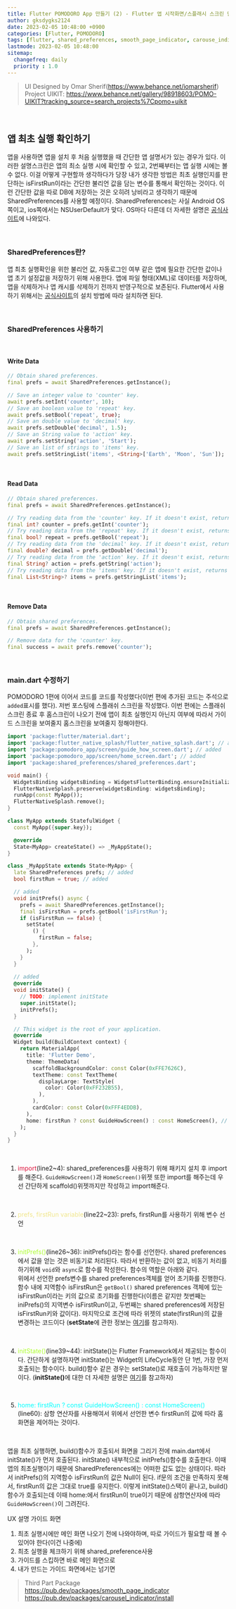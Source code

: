 ```yaml
---
title: Flutter POMODORO App 만들기 (2) - Flutter 앱 시작화면/스플래시 스크린 만들기
author: gksdygks2124
date: 2023-02-05 10:48:00 +0900
categories: [Flutter, POMODORO]
tags: [flutter, shared_preferences, smooth_page_indicator, carouse_indicator, flutter check first run, flutter 최초실행 확인하기, flutter 앱 가이드 스크린 / 설명 스크린 만들기, flutter local storage, flutter indicators]
lastmode: 2023-02-05 10:48:00
sitemap:
  changefreq: daily
  priority : 1.0
---
```

> UI Designed by Omar Sherif(https://www.behance.net/iomarsherif)  
> Project UIKIT: https://www.behance.net/gallery/98918603/POMO-UIKIT?tracking_source=search_projects%7Cpomo+uikit

<br>

## <b>앱 최초 실행 확인하기</b>
앱을 사용하면 앱을 설치 후 처음 실행했을 때 간단한 앱 설명서가 있는 경우가 있다. 이러한 설명스크린은 앱의 최소 실행 시에 확인할 수 있고, 2번째부터는 앱 실행 시에는 볼 수 없다. 이걸 어떻게 구현할까 생각하다가 당장 내가 생각한 방법은 최초 실행인지를 판단하는 isFirstRun이라는 간단한 불리언 값을 담는 변수를 통해서 확인하는 것이다. 이런 간단한 값을 따로 DB에 저장하는 것은 오히려 낭비라고 생각하기 때문에 SharedPreferences를 사용할 예정이다. SharedPreferences는 사실 Android OS쪽이고, ios쪽에서는 NSUserDefault가 맞다. OS마다 다른데 더 자세한 설명은 <a href="https://pub.dev/packages/shared_preferences#storage-location-by-platform">공식사이트</a>에 나와있다.

<br>

### <b>SharedPreferences란?</b>
앱 최초 실행확인을 위한 불리언 값, 자동로그인 여부 같은 앱에 필요한 간단한 값이나 앱 초기 설정값을 저장하기 위해 사용한다. 앱에 파일 형태(XML)로 데이터를 저장하며, 앱을 삭제하거나 앱 캐시를 삭제하기 전까지 반영구적으로 보존된다. Flutter에서 사용하기 위해서는 <a href="https://pub.dev/packages/shared_preferences/install">공식사이트</a>의 설치 방법에 따라 설치하면 된다.

<br>

### <b>SharedPreferences 사용하기</b>

<br>

#### Write Data
```dart
// Obtain shared preferences.
final prefs = await SharedPreferences.getInstance();

// Save an integer value to 'counter' key.
await prefs.setInt('counter', 10);
// Save an boolean value to 'repeat' key.
await prefs.setBool('repeat', true);
// Save an double value to 'decimal' key.
await prefs.setDouble('decimal', 1.5);
// Save an String value to 'action' key.
await prefs.setString('action', 'Start');
// Save an list of strings to 'items' key.
await prefs.setStringList('items', <String>['Earth', 'Moon', 'Sun']);
```

<br>

#### Read Data
```dart
// Obtain shared preferences.
final prefs = await SharedPreferences.getInstance();

// Try reading data from the 'counter' key. If it doesn't exist, returns null.
final int? counter = prefs.getInt('counter');
// Try reading data from the 'repeat' key. If it doesn't exist, returns null.
final bool? repeat = prefs.getBool('repeat');
// Try reading data from the 'decimal' key. If it doesn't exist, returns null.
final double? decimal = prefs.getDouble('decimal');
// Try reading data from the 'action' key. If it doesn't exist, returns null.
final String? action = prefs.getString('action');
// Try reading data from the 'items' key. If it doesn't exist, returns null.
final List<String>? items = prefs.getStringList('items');
```

<br>

#### Remove Data
```dart
// Obtain shared preferences.
final prefs = await SharedPreferences.getInstance();

// Remove data for the 'counter' key.
final success = await prefs.remove('counter');
```

<br>

### <b>main.dart 수정하기</b>
POMODORO 1편에 이어서 코드를 코드를 작성했다(이번 편에 추가된 코드는 주석으로 `added`표시를 했다). 저번 포스팅에 스플래쉬 스크린을 작성했다. 이번 편에는 스플래쉬 스크린 종료 후 홈스크린이 나오기 전에 앱이 최초 실행인지 아닌지 여부에 따라서 가이드 스크린을 보여줄지 홈스크린을 보여줄지 정해야한다.
```dart
import 'package:flutter/material.dart';
import 'package:flutter_native_splash/flutter_native_splash.dart'; // added
import 'package:pomodoro_app/screen/guide_how_screen.dart'; // added
import 'package:pomodoro_app/screen/home_screen.dart'; // added
import 'package:shared_preferences/shared_preferences.dart';

void main() {
  WidgetsBinding widgetsBinding = WidgetsFlutterBinding.ensureInitialized();
  FlutterNativeSplash.preserve(widgetsBinding: widgetsBinding);
  runApp(const MyApp());
  FlutterNativeSplash.remove();
}

class MyApp extends StatefulWidget {
  const MyApp({super.key});

  @override
  State<MyApp> createState() => _MyAppState();
}

class _MyAppState extends State<MyApp> {
  late SharedPreferences prefs; // added
  bool firstRun = true; // added

  // added
  void initPrefs() async {
    prefs = await SharedPreferences.getInstance();
    final isFirstRun = prefs.getBool('isFirstRun');
    if (isFirstRun == false) {
      setState(
        () {
          firstRun = false;
        },
      );
    }
  }
  
  // added
  @override
  void initState() {
    // TODO: implement initState
    super.initState();
    initPrefs();
  }

  // This widget is the root of your application.
  @override
  Widget build(BuildContext context) {
    return MaterialApp(
      title: 'Flutter Demo',
      theme: ThemeData(
        scaffoldBackgroundColor: const Color(0xFFE7626C),
        textTheme: const TextTheme(
          displayLarge: TextStyle(
            color: Color(0xFF232B55),
          ),
        ),
        cardColor: const Color(0xFFF4EDDB),
      ),
      home: firstRun ? const GuideHowScreen() : const HomeScreen(), // added
    );
  }
}

```

<br>

1) <span style="color:Crimson">import</span>(line2~4): shared_preferences를 사용하기 위해 패키지 설치 후 import를 해준다. `GuideHowScreen()`과 `HomeScreen()`위젯 또한 import를 해주는데 우선 간단하게 scaffold()위젯까지만 작성하고 import해준다.

<br>

2) <span style="color:Khaki">prefs, firstRun variable</span>(line22~23): prefs, firstRun를 사용하기 위해 변수 선언

<br>

3) <span style="color:GreenYellow">initPrefs()</span>(line26~36): initPrefs()라는 함수를 선언한다. shared preferences에서 값을 얻는 것은 비동기로 처리된다. 따라서 반환하는 값이 없고, 비동기 처리를 하기위해 `void`와 `async`로 함수를 작성한다. 함수의 역할은 아래와 같다.  
위에서 선언한 prefs변수를 shared preferences객체를 얻어 초기화를 진행한다. 함수 내에 지역함수 isFirstRun은 `getBool()` shared preferences 객체에 있는 isFirstRun이라는 키의 값으로 초기화를 진행한다(이름은 같지만 첫번째는 iniPrefs()의 지역변수 isFirstRun이고, 두번째는 shared preferences에 저장된 isFirstRun키와 값이다). 마지막으로 조건에 따라 위젯의 state(firstRun)의 값을 변경하는 코드이다 (<b>setState</b>에 관한 정보는 <a href="https://api.flutter.dev/flutter/widgets/State/setState.html">여기</a>를 참고하자).

<br>

4) <span style="color:GreenYellow">initState()</span>(line39~44): initState()는 Flutter Framework에서 제공되는 함수이다. 간단하게 설명하자면 initState()는 Widget의 LifeCycle동안 단 1번, 가장 먼저 호출되는 함수이다. build()함수 같은 경우는 setState()로 재호출이 가능하지만 말이다. (<b>initState()</b>에 대한 더 자세한 설명은 <a href="https://api.flutter.dev/flutter/widgets/State/initState.html">여기</a>를 참고하자)

<br>

5) <span style="color:Cyan">home: firstRun ? const GuideHowScreen() : const HomeScreen()</span>(line60): 삼항 연산자를 사용해여서 위에서 선언한 변수 firstRun의 값에 따라 홈화면을 제어하는 것이다.

<br>

앱을 최초 실행하면, build()함수가 호출되서 화면을 그리기 전에 main.dart에서 initState()가 먼저 호출된다. initState() 내부적으로 initPrefs()함수를 호출한다. 이때 앱의 최초실행이기 때문에 SharedPreferences에는 어떠한 값도 없는 상태이다. 따라서 initPrefs()의 지역함수 isFirstRun의 값은 Null이 된다. if문의 조건을 만족하지 못해서, firstRun의 값은 그대로 true를 유지한다. 이렇게 initState()스택이 끝나고, build()함수가 호출되는데 이때 home:에서 firstRun이 true이기 때문에 삼항연산자에 따라 `GuideHowScreen()`이 그려진다.



UX 설명 가이드 화면
1. 최초 실행시에만 메인 화면 나오기 전에 나와야하며, 따로 가이드가 필요할 때 볼 수 있어야 한다(이건 나중에)
2. 최초 실행을 체크하기 위해 shared_preference사용
3. 가이드를 스킵하면 바로 메인 화면으로
4. 내가 만드는 가이드 화면에서는 넘기면

> Third Part Package  
> https://pub.dev/packages/smooth_page_indicator
> https://pub.dev/packages/carousel_indicator/install  

